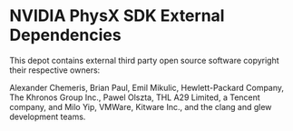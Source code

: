 # NVIDIA PhysX SDK External Dependencies

This depot contains external third party open source software copyright their respective owners: 

Alexander Chemeris,
Brian Paul,
Emil Mikulic,
Hewlett-Packard Company,
The Khronos Group Inc.,
Pawel Olszta,
THL A29 Limited, a Tencent company, and Milo Yip,
VMWare,
Kitware Inc.,
and the clang and glew development teams.

